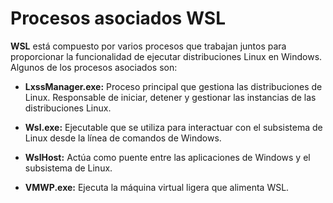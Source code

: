 # Procesos asociados WSL

**WSL** está compuesto por varios procesos que trabajan juntos para proporcionar la funcionalidad de ejecutar distribuciones Linux en Windows. Algunos de los procesos asociados son:

- **LxssManager.exe:** Proceso principal que gestiona las distribuciones de Linux. Responsable de iniciar, detener y gestionar las instancias de las distribuciones Linux.

- **Wsl.exe:** Ejecutable que se utiliza para interactuar con el subsistema de Linux desde la línea de comandos de Windows.
  
- **WslHost:** Actúa como puente entre las aplicaciones de Windows y el subsistema de Linux.

- **VMWP.exe:** Ejecuta la máquina virtual ligera que alimenta WSL.

